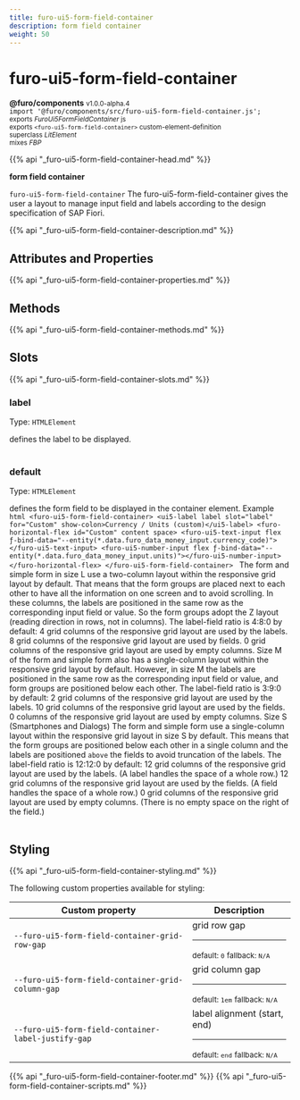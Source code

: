```yaml
---
title: furo-ui5-form-field-container
description: form field container
weight: 50
---
```


# furo-ui5-form-field-container
**@furo/components** <small>v1.0.0-alpha.4</small>
<br>`import '@furo/components/src/furo-ui5-form-field-container.js';`<small>
<br>exports *FuroUi5FormFieldContainer* js
<br>exports `<furo-ui5-form-field-container>` custom-element-definition
<br>superclass *LitElement*
<br> mixes *FBP*</small>

{{% api "_furo-ui5-form-field-container-head.md" %}}

**form field container**

`furo-ui5-form-field-container`
The furo-ui5-form-field-container gives the user a layout to manage
input field and labels according to the design specification of SAP Fiori.

{{% api "_furo-ui5-form-field-container-description.md" %}}


## Attributes and Properties
{{% api "_furo-ui5-form-field-container-properties.md" %}}






## Methods
{{% api "_furo-ui5-form-field-container-methods.md" %}}







## Slots
{{% api "_furo-ui5-form-field-container-slots.md" %}}

### **label**
Type: `HTMLElement`

defines the label to be displayed.
<br><br>
### **default**
Type: `HTMLElement`

defines the form field to be displayed in the container element. Example ```html <furo-ui5-form-field-container> <ui5-label label slot="label" for="Custom" show-colon>Currency / Units (custom)</ui5-label> <furo-horizontal-flex id="Custom" content space> <furo-ui5-text-input flex ƒ-bind-data="--entity(*.data.furo_data_money_input.currency_code)"></furo-ui5-text-input> <furo-ui5-number-input flex ƒ-bind-data="--entity(*.data.furo_data_money_input.units)"></furo-ui5-number-input> </furo-horizontal-flex> </furo-ui5-form-field-container> ``` The form and simple form in size L use a two-column layout within the responsive grid layout by default. That means that the form groups are placed next to each other to have all the information on one screen and to avoid scrolling. In these columns, the labels are positioned in the same row as the corresponding input field or value. So the form groups adopt the Z layout (reading direction in rows, not in columns). The label-field ratio is 4:8:0 by default: 4 grid columns of the responsive grid layout are used by the labels. 8 grid columns of the responsive grid layout are used by fields. 0 grid columns of the responsive grid layout are used by empty columns. Size M of the form and simple form also has a single-column layout within the responsive grid layout by default. However, in size M the labels are positioned in the same row as the corresponding input field or value, and form groups are positioned below each other. The label-field ratio is 3:9:0 by default: 2 grid columns of the responsive grid layout are used by the labels. 10 grid columns of the responsive grid layout are used by the fields. 0 columns of the responsive grid layout are used by empty columns. Size S (Smartphones and Dialogs) The form and simple form use a single-column layout within the responsive grid layout in size S by default. This means that the form groups are positioned below each other in a single column and the labels are positioned `above` the fields to avoid truncation of the labels. The label-field ratio is 12:12:0 by default: 12 grid columns of the responsive grid layout are used by the labels. (A label handles the space of a whole row.) 12 grid columns of the responsive grid layout are used by the fields. (A field handles the space of a whole row.) 0 grid columns of the responsive grid layout are used by empty columns. (There is no empty space on the right of the field.)
<br><br>
## Styling
{{% api "_furo-ui5-form-field-container-styling.md" %}}

The following custom properties  available for styling:

Custom property | Description
----------------|-------------
`--furo-ui5-form-field-container-grid-row-gap` | grid row gap <hr> <small>default: `0`</small> <small>fallback: `N/A`</small>
`--furo-ui5-form-field-container-grid-column-gap` | grid column gap <hr> <small>default: `1em`</small> <small>fallback: `N/A`</small>
`--furo-ui5-form-field-container-label-justify-gap` | label alignment (start, end) <hr> <small>default: `end`</small> <small>fallback: `N/A`</small>

{{% api "_furo-ui5-form-field-container-footer.md" %}}
{{% api "_furo-ui5-form-field-container-scripts.md" %}}
